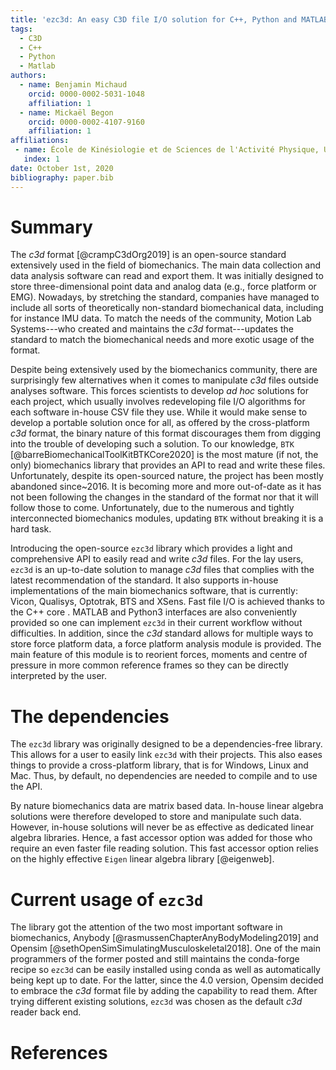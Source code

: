 ```yaml
---
title: 'ezc3d: An easy C3D file I/O solution for C++, Python and MATLAB'
tags:
  - C3D
  - C++
  - Python
  - Matlab
authors:
  - name: Benjamin Michaud
    orcid: 0000-0002-5031-1048
    affiliation: 1
  - name: Mickaël Begon
    orcid: 0000-0002-4107-9160
    affiliation: 1
affiliations:
 - name: École de Kinésiologie et de Sciences de l'Activité Physique, Université de Montréal
   index: 1
date: October 1st, 2020
bibliography: paper.bib
---
```


# Summary
The *c3d* format [@crampC3dOrg2019] is an open-source standard extensively used in the field of biomechanics.
The main data collection and data analysis software can read and export them. 
It was initially designed to store three-dimensional point data and analog data (e.g., force platform or EMG).
Nowadays, by stretching the standard, companies have managed to include all sorts of theoretically non-standard biomechanical data, including for instance IMU data.
To match the needs of the community, Motion Lab Systems---who created and maintains the *c3d* format---updates the standard to match the biomechanical needs and more exotic usage of the format.

Despite being extensively used by the biomechanics community, there are surprisingly few alternatives when it comes to manipulate *c3d* files outside analyses software. 
This forces scientists to develop *ad hoc* solutions for each project, which usually involves redeveloping file I/O algorithms for each software in-house CSV file they use. 
While it would make sense to develop a portable solution once for all, as offered by the cross-platform *c3d* format, the binary nature of this format discourages them from digging into the trouble of developing such a solution.
To our knowledge, `BTK` [@barreBiomechanicalToolKitBTKCore2020] is the most mature (if not, the only) biomechanics library that provides an API to read and write these files.
Unfortunately, despite its open-sourced nature, the project has been mostly abandoned since~2016.
It is becoming more and more out-of-date as it has not been following the changes in the standard of the format nor that it will follow those to come.
Unfortunately, due to the numerous and tightly interconnected biomechanics modules, updating `BTK` without breaking it is a hard task.

Introducing the open-source `ezc3d` library which provides a light and comprehensive API to easily read and write *c3d* files. 
For the lay users, `ezc3d` is an up-to-date solution to manage *c3d* files that complies with the latest recommendation of the standard.
It also supports in-house implementations of the main biomechanics software, that is currently: Vicon, Qualisys, Optotrak, BTS and XSens. 
Fast file I/O is achieved thanks to the C++ core .
MATLAB and Python3 interfaces are also conveniently provided so one can implement `ezc3d` in their current workflow without difficulties.
In addition, since the *c3d* standard allows for multiple ways to store force platform data, a force platform analysis module is provided.
The main feature of this module is to reorient forces, moments and centre of pressure in more common reference frames so they can be directly interpreted by the user. 

# The dependencies
The `ezc3d` library was originally designed to be a dependencies-free library.
This allows for a user to easily link `ezc3d` with their projects. 
This also eases things to provide a cross-platform library, that is for Windows, Linux and Mac. 
Thus, by default, no dependencies are needed to compile and to use the API.

By nature biomechanics data are matrix based data. 
In-house linear algebra solutions were therefore developed to store and manipulate such data.
However, in-house solutions will never be as effective as dedicated linear algebra libraries. 
Hence, a fast accessor option was added for those who require an even faster file reading solution.
This fast accessor option relies on the highly effective `Eigen` linear algebra library [@eigenweb].

# Current usage of `ezc3d`
The library got the attention of the two most important software in biomechanics, Anybody [@rasmussenChapterAnyBodyModeling2019] and Opensim [@sethOpenSimSimulatingMusculoskeletal2018].
One of the main programmers of the former posted and still maintains the conda-forge recipe so `ezc3d` can be easily installed using conda as well as automatically being kept up to date.
For the latter, since the 4.0 version, Opensim decided to embrace the *c3d* format file by adding the capability to read them.
After trying different existing solutions, `ezc3d` was chosen as the default *c3d* reader back end.

# References

